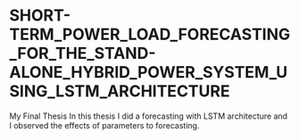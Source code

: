# SHORT-TERM_POWER_LOAD_FORECASTING_FOR_THE_STAND-ALONE_HYBRID_POWER_SYSTEM_USING_LSTM_ARCHITECTURE
 My Final Thesis
In this thesis I did a forecasting with LSTM architecture and I observed the effects of parameters to forecasting.
